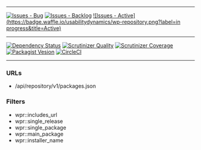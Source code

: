 ***
[![Issues - Bug](https://badge.waffle.io/usabilitydynamics/wp-repository.png?label=bug&title=Bugs)](http://waffle.io/usabilitydynamics/wp-repository)
[![Issues - Backlog](https://badge.waffle.io/usabilitydynamics/wp-repository.png?label=backlog&title=Backlog)](http://waffle.io/usabilitydynamics/wp-repository/)
[![Issues - Active](https://badge.waffle.io/usabilitydynamics/wp-repository.png?label=in progress&title=Active)](http://waffle.io/usabilitydynamics/wp-repository/)
***
[![Dependency Status](https://gemnasium.com/usabilitydynamics/wp-repository.svg)](https://gemnasium.com/usabilitydynamics/wp-repository)
[![Scrutinizer Quality](http://img.shields.io/scrutinizer/g/usabilitydynamics/wp-repository.svg)](https://scrutinizer-ci.com/g/usabilitydynamics/wp-repository)
[![Scrutinizer Coverage](http://img.shields.io/scrutinizer/coverage/g/usabilitydynamics/wp-repository.svg)](https://scrutinizer-ci.com/g/usabilitydynamics/wp-repository)
[![Packagist Vesion](http://img.shields.io/packagist/v/usabilitydynamics/wp-repository.svg)](https://packagist.org/packages/usabilitydynamics/wp-repository)
[![CircleCI](https://circleci.com/gh/usabilitydynamics/wp-repository.png)](https://circleci.com/gh/usabilitydynamics/wp-repository)
***

### URLs

* /api/repository/v1/packages.json

### Filters

* wpr::includes_url
* wpr::single_release
* wpr::single_package
* wpr::main_package
* wpr::installer_name
